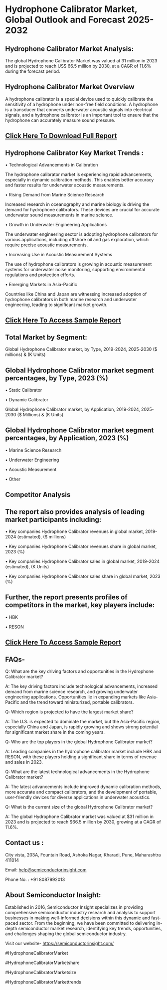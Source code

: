 Hydrophone Calibrator Market, Global Outlook and Forecast 2025-2032
=
Hydrophone Calibrator Market Analysis:
-
The global Hydrophone Calibrator Market was valued at 31 million in 2023 and is projected to reach US$ 66.5 million by 2030, at a CAGR of 11.6% during the forecast period.

Hydrophone Calibrator Market Overview
-
A hydrophone calibrator is a special device used to quickly calibrate the sensitivity of a hydrophone under non-free field conditions. A hydrophone is a transducer that converts underwater acoustic signals into electrical signals, and a hydrophone calibrator is an important tool to ensure that the hydrophone can accurately measure sound pressure. 

[Click Here To Download Full Report](https://semiconductorinsight.com/report/hydrophone-calibrator-market/)
-
Hydrophone Calibrator Key Market Trends  :
-
•	Technological Advancements in Calibration

The hydrophone calibrator market is experiencing rapid advancements, especially in dynamic calibration methods. This enables better accuracy and faster results for underwater acoustic measurements.

•	Rising Demand from Marine Science Research

Increased research in oceanography and marine biology is driving the demand for hydrophone calibrators. These devices are crucial for accurate underwater sound measurements in marine science.

•	Growth in Underwater Engineering Applications

The underwater engineering sector is adopting hydrophone calibrators for various applications, including offshore oil and gas exploration, which require precise acoustic measurements.

•	Increasing Use in Acoustic Measurement Systems

The use of hydrophone calibrators is growing in acoustic measurement systems for underwater noise monitoring, supporting environmental regulations and protection efforts.

•	Emerging Markets in Asia-Pacific

Countries like China and Japan are witnessing increased adoption of hydrophone calibrators in both marine research and underwater engineering, leading to significant market growth.

[Click Here To Access Sample Report](https://semiconductorinsight.com/download-sample-report/?product_id=92779)
-
Total Market by Segment:
-
Global Hydrophone Calibrator market, by Type, 2019-2024, 2025-2030 ($ millions) & (K Units)

Global Hydrophone Calibrator market segment percentages, by Type, 2023 (%)
-
•	Static Calibrator

•	Dynamic Calibrator

Global Hydrophone Calibrator market, by Application, 2019-2024, 2025-2030 ($ Millions) & (K Units)

Global Hydrophone Calibrator market segment percentages, by Application, 2023 (%)
-
•	Marine Science Research

•	Underwater Engineering

•	Acoustic Measurement

•	Other

Competitor Analysis
-
The report also provides analysis of leading market participants including:
-
•	Key companies Hydrophone Calibrator revenues in global market, 2019-2024 (estimated), ($ millions)

•	Key companies Hydrophone Calibrator revenues share in global market, 2023 (%)

•	Key companies Hydrophone Calibrator sales in global market, 2019-2024 (estimated), (K Units)

•	Key companies Hydrophone Calibrator sales share in global market, 2023 (%)

Further, the report presents profiles of competitors in the market, key players include:
-
•	HBK

•	RESON

[Click Here To Access Sample Report](https://semiconductorinsight.com/download-sample-report/?product_id=92779)
-
FAQs-
-
Q: What are the key driving factors and opportunities in the Hydrophone Calibrator market?

A: The key driving factors include technological advancements, increased demand from marine science research, and growing underwater engineering applications. Opportunities lie in expanding markets like Asia-Pacific and the trend toward miniaturized, portable calibrators.

Q: Which region is projected to have the largest market share?

A: The U.S. is expected to dominate the market, but the Asia-Pacific region, especially China and Japan, is rapidly growing and shows strong potential for significant market share in the coming years.

Q: Who are the top players in the global Hydrophone Calibrator market?

A: Leading companies in the hydrophone calibrator market include HBK and RESON, with these players holding a significant share in terms of revenue and sales in 2023.

Q: What are the latest technological advancements in the Hydrophone Calibrator market?

A: The latest advancements include improved dynamic calibration methods, more accurate and compact calibrators, and the development of portable, user-friendly devices for diverse applications in underwater acoustics.

Q: What is the current size of the global Hydrophone Calibrator market?

A: The global Hydrophone Calibrator market was valued at $31 million in 2023 and is projected to reach $66.5 million by 2030, growing at a CAGR of 11.6%.

Contact us : 
-
City vista, 203A, Fountain Road, Ashoka Nagar, Kharadi, Pune, Maharashtra 411014

Email: help@semiconductorinsight.com

Phone No. : +91 8087992013

About Semiconductor Insight:
-
Established in 2016, Semiconductor Insight specializes in providing comprehensive semiconductor industry research and analysis to support businesses in making well-informed decisions within this dynamic and fast-paced sector. From the beginning, we have been committed to delivering in-depth semiconductor market research, identifying key trends, opportunities, and challenges shaping the global semiconductor industry.

Visit our website- https://semiconductorinsight.com/

#HydrophoneCalibratorMarket 

#HydrophoneCalibratorMarketshare

#HydrophoneCalibratorMarketsize

#HydrophoneCalibratorMarkettrends 
 
 

